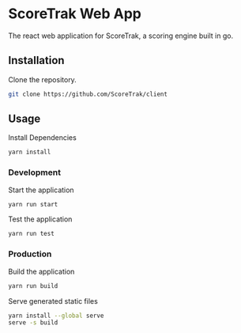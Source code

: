 # ScoreTrak Web App

The react web application for ScoreTrak, a scoring engine built in go.

## Installation

Clone the repository.

```bash
git clone https://github.com/ScoreTrak/client
```

## Usage

Install Dependencies

```bash
yarn install
```

### Development

Start the application

```bash
yarn run start
```

Test the application

```bash
yarn run test
```

### Production

Build the application

```bash
yarn run build
```

Serve generated static files

```bash
yarn install --global serve
serve -s build
```

